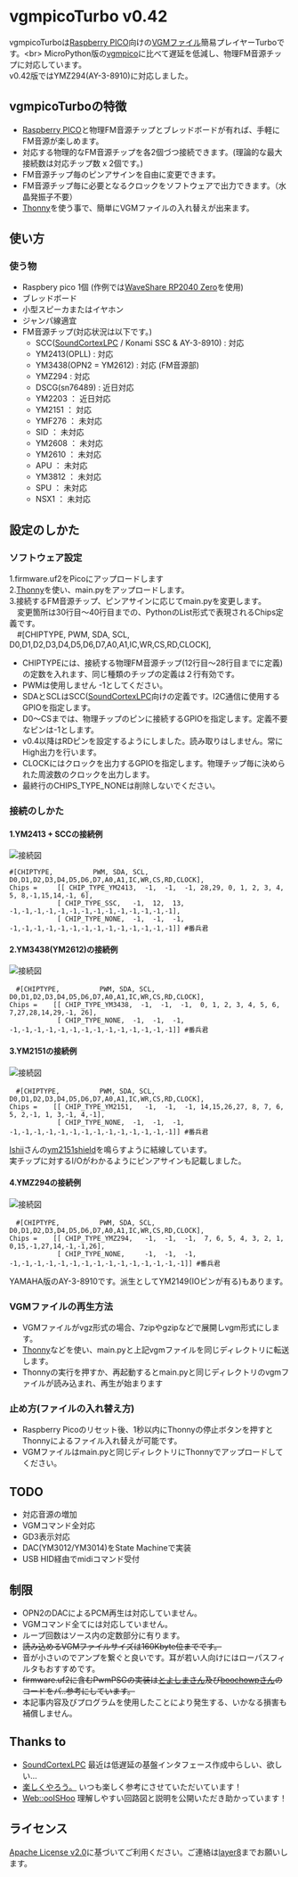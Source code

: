 # vgmpicoTurbo v0.42
vgmpicoTurboは[Raspberry PICO](https://www.switch-science.com/catalog/6900/)向けの[VGMファイル](https://www.jpedia.wiki/blog/en/VGM_(file_format))簡易プレイヤーTurboです。<br>
MicroPython版の[vgmpico](https://github.com/Layer812/vgmpico/)に比べて遅延を低減し、物理FM音源チップに対応しています。<br>
v0.42版ではYMZ294(AY-3-8910)に対応しました。<br>

## vgmpicoTurboの特徴
 - [Raspberry PICO](https://www.switch-science.com/catalog/6900/)と物理FM音源チップとブレッドボードが有れば、手軽にFM音源が楽しめます。
 - 対応する物理的なFM音源チップを各2個づつ接続できます。(理論的な最大接続数は対応チップ数 x 2個です。)
 - FM音源チップ毎のピンアサインを自由に変更できます。
 - FM音源チップ毎に必要となるクロックをソフトウェアで出力できます。（水晶発振子不要）
 - [Thonny](https://thonny.org/)を使う事で、簡単にVGMファイルの入れ替えが出来ます。

## 使い方
### 使う物
 - Raspbery pico 1個 (作例では[WaveShare RP2040 Zero](https://store.shopping.yahoo.co.jp/orangepicoshop/pico-m-050.html)を使用)
 - ブレッドボード
 - 小型スピーカまたはイヤホン
 - ジャンパ線適宜
 - FM音源チップ(対応状況は以下です。)
   - SCC([SoundCortexLPC](https://github.com/toyoshim/SoundCortexLPC) / Konami SSC & AY-3-8910) : 対応
   - YM2413(OPLL) : 対応
   - YM3438(OPN2 = YM2612) : 対応 (FM音源部)
   - YMZ294 : 対応
   - DSCG(sn76489) : 近日対応
   - YM2203 ： 近日対応
   - YM2151 ： 対応
   - YMF276 ： 未対応
   - SID    ： 未対応
   - YM2608 ： 未対応
   - YM2610 ： 未対応
   - APU    ： 未対応
   - YM3812 ： 未対応
   - SPU    ： 未対応
   - NSX1   ： 未対応

## 設定のしかた
### ソフトウェア設定
1.firmware.uf2をPicoにアップロードします<br>
2.[Thonny](https://thonny.org/)を使い、main.pyをアップロードします。<br>
3.接続するFM音源チップ、ピンアサインに応じてmain.pyを変更します。<br>
　変更箇所は30行目～40行目までの、PythonのList形式で表現されるChips定義です。<br>
　#[CHIPTYPE,          PWM, SDA, SCL, D0,D1,D2,D3,D4,D5,D6,D7,A0,A1,IC,WR,CS,RD,CLOCK],<br>
  - CHIPTYPEには、接続する物理FM音源チップ(12行目～28行目までに定義)の定数を入れます、同じ種類のチップの定義は２行有効です。
  - PWMは使用しません -1としてください。
  - SDAとSCLはSCC([SoundCortexLPC](https://github.com/toyoshim/SoundCortexLPC)向けの定義です。I2C通信に使用するGPIOを指定します。
  - D0～CSまでは、物理チップのピンに接続するGPIOを指定します。定義不要なピンは-1とします。
  - v0.4以降はRDピンを設定するようにしました。読み取りはしません。常にHigh出力を行います。
  - CLOCKにはクロックを出力するGPIOを指定します。物理チップ毎に決められた周波数のクロックを出力します。
  - 最終行のCHIPS_TYPE_NONEは削除しないでください。

### 接続のしかた
#### 1.YM2413 + SCCの接続例
![接続図](https://user-images.githubusercontent.com/111331376/193421841-b2023a7a-d450-4506-9125-61ee690a7262.png)
``` Chips定義の例
#[CHIPTYPE,          PWM, SDA, SCL, D0,D1,D2,D3,D4,D5,D6,D7,A0,A1,IC,WR,CS,RD,CLOCK],
Chips =     [[ CHIP_TYPE_YM2413,  -1,  -1,  -1, 28,29, 0, 1, 2, 3, 4, 5, 8,-1,15,14,-1, 6],
            [ CHIP_TYPE_SSC,   -1,  12,  13, -1,-1,-1,-1,-1,-1,-1,-1,-1,-1,-1,-1,-1,-1],
            [ CHIP_TYPE_NONE,  -1,  -1,  -1, -1,-1,-1,-1,-1,-1,-1,-1,-1,-1,-1,-1,-1,-1]] #番兵君
```

#### 2.YM3438(YM2612)の接続例
![接続図](https://user-images.githubusercontent.com/111331376/193421951-c0c07c5c-f851-422f-a71b-bd2a036278a2.png)
``` Chips定義の例
　#[CHIPTYPE,          PWM, SDA, SCL, D0,D1,D2,D3,D4,D5,D6,D7,A0,A1,IC,WR,CS,RD,CLOCK],
Chips =    [[ CHIP_TYPE_YM3438,  -1,  -1,  -1,  0, 1, 2, 3, 4, 5, 6, 7,27,28,14,29,-1, 26],
            [ CHIP_TYPE_NONE,  -1,  -1,  -1, -1,-1,-1,-1,-1,-1,-1,-1,-1,-1,-1,-1,-1,-1]] #番兵君
```

#### 3.YM2151の接続例
![接続図](https://user-images.githubusercontent.com/111331376/193453700-a3f51515-d8ff-44bd-99db-a373c0ec32ab.png)
``` Chips定義の例
　#[CHIPTYPE,          PWM, SDA, SCL, D0,D1,D2,D3,D4,D5,D6,D7,A0,A1,IC,WR,CS,RD,CLOCK],
Chips =    [[ CHIP_TYPE_YM2151,   -1,  -1,  -1, 14,15,26,27, 8, 7, 6, 5, 2,-1, 1, 3,-1, 4,-1],
            [ CHIP_TYPE_NONE,  -1,  -1,  -1, -1,-1,-1,-1,-1,-1,-1,-1,-1,-1,-1,-1,-1,-1]] #番兵君
```
[Ishii](https://twitter.com/ooISHoo)さんの[ym2151shield](http://www.ooishoo.org/project/ym2151shield/)を鳴らすように結線しています。<br>
実チップに対するI/Oがわかるようにピンアサインも記載しました。<br>

#### 4.YMZ294の接続例
![接続図](https://user-images.githubusercontent.com/111331376/193881468-f412443b-c53e-4779-9cbc-cdcf3c5a8d68.png)
``` Chips定義の例
　#[CHIPTYPE,          PWM, SDA, SCL, D0,D1,D2,D3,D4,D5,D6,D7,A0,A1,IC,WR,CS,RD,CLOCK],
Chips =    [[ CHIP_TYPE_YMZ294,   -1,  -1,  -1,  7, 6, 5, 4, 3, 2, 1, 0,15,-1,27,14,-1,-1,26],
            [ CHIP_TYPE_NONE,     -1,  -1,  -1, -1,-1,-1,-1,-1,-1,-1,-1,-1,-1,-1,-1,-1,-1,-1]] #番兵君

```
YAMAHA版のAY-3-8910です。派生としてYM2149(IOピンが有る)もあります。

### VGMファイルの再生方法
 - VGMファイルがvgz形式の場合、7zipやgzipなどで展開しvgm形式にします。
 - [Thonny](https://thonny.org/)などを使い、main.pyと上記vgmファイルを同じディレクトリに転送します。
 - Thonnyの実行を押すか、再起動するとmain.pyと同じディレクトリのvgmファイルが読み込まれ、再生が始まります

### 止め方(ファイルの入れ替え方)
 - Raspberry Picoのリセット後、1秒以内にThonnyの停止ボタンを押すとThonnyによるファイル入れ替えが可能です。
 - VGMファイルはmain.pyと同じディレクトリにThonnyでアップロードしてください。

## TODO
 - 対応音源の増加
 - VGMコマンド全対応
 - GD3表示対応
 - DAC(YM3012/YM3014)をState Machineで実装
 - USB HID経由でmidiコマンド受付

## 制限
 - OPN2のDACによるPCM再生は対応していません。
 - VGMコマンド全てには対応していません。
 - ループ回数はソース内の定数部分に有ります。
 - ~~読み込めるVGMファイルサイズは160Kbyte位までです。~~
 - 音が小さいのでアンプを繋ぐと良いです。耳が若い人向けにはローパスフィルタもおすすめです。
 - ~~firmware.uf2に含むPwmPSGの実装は[とよしまさん](https://twitter.com/toyoshim)及び[boochowpさん](https://twitter.com/boochowp)のコードをパ..参考にしています。~~
 - 本記事内容及びプログラムを使用したことにより発生する、いかなる損害も補償しません。

## Thanks to
 - [SoundCortexLPC](https://github.com/toyoshim/SoundCortexLPC) 最近は低遅延の基盤インタフェース作成中らしい、欲しい...
 - [楽しくやろう。](https://blog.boochow.com/) いつも楽しく参考にさせていただいています！
 - [Web::ooISHoo](http://www.ooishoo.org/project/ym2151shield/) 理解しやすい回路図と説明を公開いただき助かっています！

## ライセンス
 [Apache License v2.0](http://www.apache.org/licenses/LICENSE-2.0)に基づいてご利用ください。ご連絡は[layer8](https://twitter.com/layer812)までお願いします。